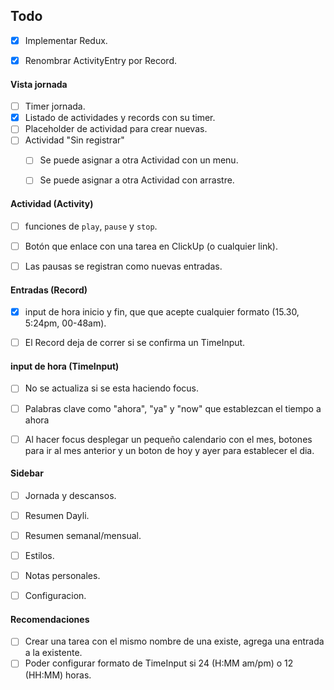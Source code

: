 
## Todo
- [x] Implementar Redux.
- [x] Renombrar ActivityEntry por Record.


#### Vista jornada
- [ ] Timer jornada.
- [x] Listado de actividades y records con su timer.
- [ ] Placeholder de actividad para crear nuevas.
- [ ] Actividad "Sin registrar"
    - [ ] Se puede asignar a otra Actividad con un menu.
    - [ ] Se puede asignar a otra Actividad con arrastre.


#### Actividad (Activity)
- [ ] funciones de `play`, `pause` y `stop`.
- [ ] Botón que enlace con una tarea en ClickUp (o cualquier link).
- [ ] Las pausas se registran como nuevas entradas.


#### Entradas (Record)
- [x] input de hora inicio y fin, que que acepte cualquier formato (15.30, 5:24pm, 00-48am).
- [ ] El Record deja de correr si se confirma un TimeInput.


#### input de hora (TimeInput)
- [ ] No se actualiza si se esta haciendo focus.
- [ ] Palabras clave como "ahora", "ya" y "now" que establezcan el tiempo a ahora
- [ ] Al hacer focus desplegar un pequeño calendario con el mes, botones para ir al mes anterior y un boton de hoy y ayer para establecer el dia.


#### Sidebar
- [ ] Jornada y descansos.
- [ ] Resumen Dayli.
- [ ] Resumen semanal/mensual.
- [ ] Estilos.
- [ ] Notas personales.
- [ ] Configuracion.


#### Recomendaciones
- [ ] Crear una tarea con el mismo nombre de una existe, agrega una entrada a la existente.
- [ ] Poder configurar formato de TimeInput si 24 (H:MM am/pm) o 12 (HH:MM) horas.